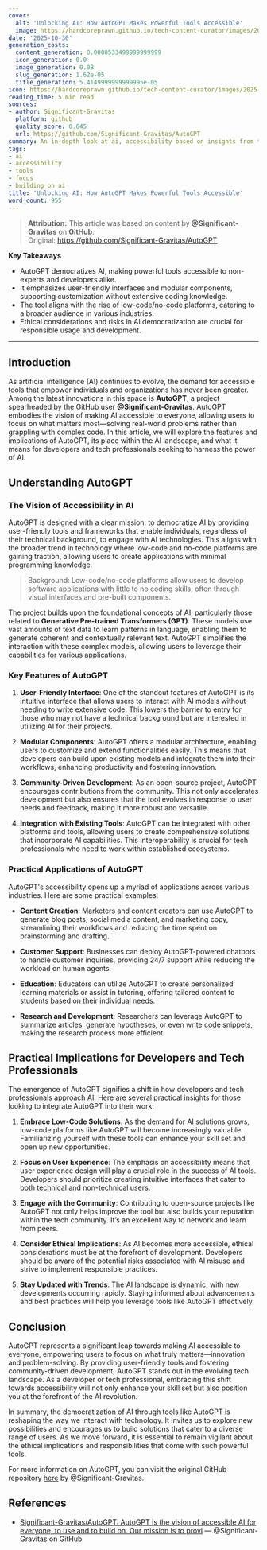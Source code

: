 ```yaml
---
cover:
  alt: 'Unlocking AI: How AutoGPT Makes Powerful Tools Accessible'
  image: https://hardcoreprawn.github.io/tech-content-curator/images/2025-10-30-unlocking-aigpt-tools-accessible.png
date: '2025-10-30'
generation_costs:
  content_generation: 0.0008533499999999999
  icon_generation: 0.0
  image_generation: 0.08
  slug_generation: 1.62e-05
  title_generation: 5.4149999999999995e-05
icon: https://hardcoreprawn.github.io/tech-content-curator/images/2025-10-30-unlocking-aigpt-tools-accessible-icon.png
reading_time: 5 min read
sources:
- author: Significant-Gravitas
  platform: github
  quality_score: 0.645
  url: https://github.com/Significant-Gravitas/AutoGPT
summary: An in-depth look at ai, accessibility based on insights from the tech community.
tags:
- ai
- accessibility
- tools
- focus
- building on ai
title: 'Unlocking AI: How AutoGPT Makes Powerful Tools Accessible'
word_count: 955
---
```


> **Attribution:** This article was based on content by **@Significant-Gravitas** on **GitHub**.  
> Original: https://github.com/Significant-Gravitas/AutoGPT

**Key Takeaways**
- AutoGPT democratizes AI, making powerful tools accessible to non-experts and developers alike.
- It emphasizes user-friendly interfaces and modular components, supporting customization without extensive coding knowledge.
- The tool aligns with the rise of low-code/no-code platforms, catering to a broader audience in various industries.
- Ethical considerations and risks in AI democratization are crucial for responsible usage and development.

---

## Introduction

As artificial intelligence (AI) continues to evolve, the demand for accessible tools that empower individuals and organizations has never been greater. Among the latest innovations in this space is **AutoGPT**, a project spearheaded by the GitHub user **@Significant-Gravitas**. AutoGPT embodies the vision of making AI accessible to everyone, allowing users to focus on what matters most—solving real-world problems rather than grappling with complex code. In this article, we will explore the features and implications of AutoGPT, its place within the AI landscape, and what it means for developers and tech professionals seeking to harness the power of AI.

## Understanding AutoGPT

### The Vision of Accessibility in AI

AutoGPT is designed with a clear mission: to democratize AI by providing user-friendly tools and frameworks that enable individuals, regardless of their technical background, to engage with AI technologies. This aligns with the broader trend in technology where low-code and no-code platforms are gaining traction, allowing users to create applications with minimal programming knowledge.

> Background: Low-code/no-code platforms allow users to develop software applications with little to no coding skills, often through visual interfaces and pre-built components.

The project builds upon the foundational concepts of AI, particularly those related to **Generative Pre-trained Transformers (GPT)**. These models use vast amounts of text data to learn patterns in language, enabling them to generate coherent and contextually relevant text. AutoGPT simplifies the interaction with these complex models, allowing users to leverage their capabilities for various applications.

### Key Features of AutoGPT

1. **User-Friendly Interface**: One of the standout features of AutoGPT is its intuitive interface that allows users to interact with AI models without needing to write extensive code. This lowers the barrier to entry for those who may not have a technical background but are interested in utilizing AI for their projects.

2. **Modular Components**: AutoGPT offers a modular architecture, enabling users to customize and extend functionalities easily. This means that developers can build upon existing models and integrate them into their workflows, enhancing productivity and fostering innovation.

3. **Community-Driven Development**: As an open-source project, AutoGPT encourages contributions from the community. This not only accelerates development but also ensures that the tool evolves in response to user needs and feedback, making it more robust and versatile.

4. **Integration with Existing Tools**: AutoGPT can be integrated with other platforms and tools, allowing users to create comprehensive solutions that incorporate AI capabilities. This interoperability is crucial for tech professionals who need to work within established ecosystems.

### Practical Applications of AutoGPT

AutoGPT's accessibility opens up a myriad of applications across various industries. Here are some practical examples:

- **Content Creation**: Marketers and content creators can use AutoGPT to generate blog posts, social media content, and marketing copy, streamlining their workflows and reducing the time spent on brainstorming and drafting.

- **Customer Support**: Businesses can deploy AutoGPT-powered chatbots to handle customer inquiries, providing 24/7 support while reducing the workload on human agents.

- **Education**: Educators can utilize AutoGPT to create personalized learning materials or assist in tutoring, offering tailored content to students based on their individual needs.

- **Research and Development**: Researchers can leverage AutoGPT to summarize articles, generate hypotheses, or even write code snippets, making the research process more efficient.

## Practical Implications for Developers and Tech Professionals

The emergence of AutoGPT signifies a shift in how developers and tech professionals approach AI. Here are several practical insights for those looking to integrate AutoGPT into their work:

1. **Embrace Low-Code Solutions**: As the demand for AI solutions grows, low-code platforms like AutoGPT will become increasingly valuable. Familiarizing yourself with these tools can enhance your skill set and open up new opportunities.

2. **Focus on User Experience**: The emphasis on accessibility means that user experience design will play a crucial role in the success of AI tools. Developers should prioritize creating intuitive interfaces that cater to both technical and non-technical users.

3. **Engage with the Community**: Contributing to open-source projects like AutoGPT not only helps improve the tool but also builds your reputation within the tech community. It’s an excellent way to network and learn from peers.

4. **Consider Ethical Implications**: As AI becomes more accessible, ethical considerations must be at the forefront of development. Developers should be aware of the potential risks associated with AI misuse and strive to implement responsible practices.

5. **Stay Updated with Trends**: The AI landscape is dynamic, with new developments occurring rapidly. Staying informed about advancements and best practices will help you leverage tools like AutoGPT effectively.

## Conclusion

AutoGPT represents a significant leap towards making AI accessible to everyone, empowering users to focus on what truly matters—innovation and problem-solving. By providing user-friendly tools and fostering community-driven development, AutoGPT stands out in the evolving tech landscape. As a developer or tech professional, embracing this shift towards accessibility will not only enhance your skill set but also position you at the forefront of the AI revolution.

In summary, the democratization of AI through tools like AutoGPT is reshaping the way we interact with technology. It invites us to explore new possibilities and encourages us to build solutions that cater to a diverse range of users. As we move forward, it is essential to remain vigilant about the ethical implications and responsibilities that come with such powerful tools.

For more information on AutoGPT, you can visit the original GitHub repository [here](https://github.com/Significant-Gravitas/AutoGPT) by @Significant-Gravitas.

## References

- [Significant-Gravitas/AutoGPT: AutoGPT is the vision of accessible AI for everyone, to use and to build on. Our mission is to provi](https://github.com/Significant-Gravitas/AutoGPT) — @Significant-Gravitas on GitHub